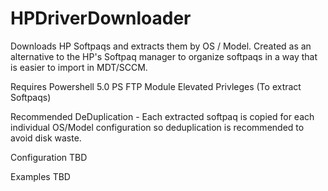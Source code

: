 #  HPDriverDownloader

Downloads HP Softpaqs and extracts them by OS / Model. Created as an alternative to the HP's Softpaq manager to organize softpaqs in a way that is easier to import in MDT/SCCM. 

Requires
	Powershell 5.0
	PS FTP Module
	Elevated Privleges (To extract Softpaqs)

Recommended
	DeDuplication - Each extracted softpaq is copied for each individual OS/Model configuration so deduplication is recommended to avoid disk waste.
	
Configuration 
	TBD
	
Examples
	TBD